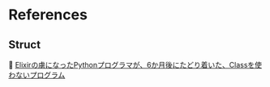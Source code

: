 # References

## Struct

📖 [Elixirの虜になったPythonプログラマが、6か月後にたどり着いた、Classを使わないプログラム](https://qiita.com/GeekMasahiro/items/e1354b9920760c49e679)  
